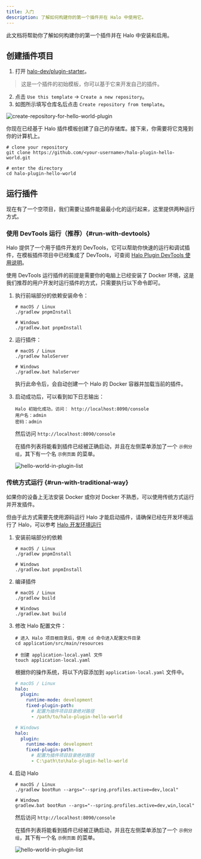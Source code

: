 ```yaml
---
title: 入门
description: 了解如何构建你的第一个插件并在 Halo 中使用它。
---
```


此文档将帮助你了解如何构建你的第一个插件并在 Halo 中安装和启用。

## 创建插件项目

1. 打开 [halo-dev/plugin-starter](https://github.com/halo-dev/plugin-starter)。

  > 这是一个插件的初始模板，你可以基于它来开发自己的插件。

2. 点击 `Use this template` -> `Create a new repository`。
3. 如图所示填写仓库名后点击 `Create repository from template`。

  ![create-repository-for-hello-world-plugin](/img/create-repository-for-hello-world-plugin.png)

你现在已经基于 Halo 插件模板创建了自己的存储库。接下来，你需要将它克隆到你的计算机上。

```shell
# clone your repository
git clone https://github.com/<your-username>/halo-plugin-hello-world.git

# enter the directory
cd halo-plugin-hello-world
```

## 运行插件

现在有了一个空项目，我们需要让插件能最最小化的运行起来，这里提供两种运行方式。

### 使用 DevTools 运行（推荐）{#run-with-devtools}

Halo 提供了一个用于插件开发的 DevTools，它可以帮助你快速的运行和调试插件，在模板插件项目中已经集成了 DevTools，可查阅 [Halo Plugin DevTools 使用说明](https://github.com/halo-sigs/halo-gradle-plugin)。

使用 DevTools 运行插件的前提是需要你的电脑上已经安装了 Docker 环境，这是我们推荐的用户开发时运行插件的方式，只需要执行以下命令即可。

1. 执行前端部分的依赖安装命令：

   ```shell
   # macOS / Linux
   ./gradlew pnpmInstall

   # Windows
   ./gradlew.bat pnpmInstall
   ```

2. 运行插件：

   ```shell
   # macOS / Linux
   ./gradlew haloServer

   # Windows
   ./gradlew.bat haloServer
   ```

   执行此命令后，会自动创建一个 Halo 的 Docker 容器并加载当前的插件。

3. 启动成功后，可以看到如下日志输出：

   ```shell
   Halo 初始化成功，访问： http://localhost:8090/console
   用户名：admin
   密码：admin
   ```

   然后访问 `http://localhost:8090/console`

   在插件列表将能看到插件已经被正确启动，并且在左侧菜单添加了一个 `示例分组`，其下有一个名 `示例页面` 的菜单。

   ![hello-world-in-plugin-list](/img/plugin-hello-world.png)

### 传统方式运行 {#run-with-traditional-way}

如果你的设备上无法安装 Docker 或你对 Docker 不熟悉，可以使用传统方式运行并开发插件。

但由于此方式需要先使用源码运行 Halo 才能启动插件，请确保已经在开发环境运行了 Halo，可以参考 [Halo 开发环境运行](../core/run.md)

1. 安装前端部分的依赖

   ```shell
   # macOS / Linux
   ./gradlew pnpmInstall

   # Windows
   ./gradlew.bat pnpmInstall
   ```

2. 编译插件

   ```shell
   # macOS / Linux
   ./gradlew build

   # Windows
   ./gradlew.bat build
   ```

3. 修改 Halo 配置文件：

   ```shell
   # 进入 Halo 项目根目录后，使用 cd 命令进入配置文件目录
   cd application/src/main/resources

   # 创建 application-local.yaml 文件
   touch application-local.yaml
   ```

   根据你的操作系统，将以下内容添加到 `application-local.yaml` 文件中。

   ```yaml
   # macOS / Linux
   halo:
     plugin:
       runtime-mode: development
       fixed-plugin-path:
         # 配置为插件项目目录绝对路径
         - /path/to/halo-plugin-hello-world

   # Windows
   halo:
     plugin:
       runtime-mode: development
       fixed-plugin-path:
         # 配置为插件项目目录绝对路径
         - C:\path\to\halo-plugin-hello-world
   ```

4. 启动 Halo

   ```shell
   # macOS / Linux
   ./gradlew bootRun --args="--spring.profiles.active=dev,local"

   # Windows
   gradlew.bat bootRun --args="--spring.profiles.active=dev,win,local"
   ```

   然后访问 `http://localhost:8090/console`

   在插件列表将能看到插件已经被正确启动，并且在左侧菜单添加了一个 `示例分组`，其下有一个名 `示例页面` 的菜单。

   ![hello-world-in-plugin-list](/img/plugin-hello-world.png)
